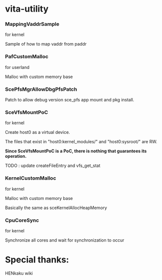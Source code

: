 # vita-utility

### MappingVaddrSample

for kernel

Sample of how to map vaddr from paddr

### PafCustomMalloc

for userland

Malloc with custom memory base

### ScePfsMgrAllowDbgPfsPatch

Patch to allow debug version sce_pfs app mount and pkg install. 

### SceVfsMountPoC

for kernel

Create host0 as a virtual device.

The files that exist in "host0:kernel_modules/" and "host0:sysroot/" are RW.

__Since SceVfsMountPoC is a PoC, there is nothing that guarantees its operation.__

TODO : update createFileEntry and vfs_get_stat

### KernelCustomMalloc

for kernel

Malloc with custom memory base

Basically the same as sceKernelAllocHeapMemory

### CpuCoreSync

for kernel

Synchronize all cores and wait for synchronization to occur

# Special thanks:

HENkaku wiki
